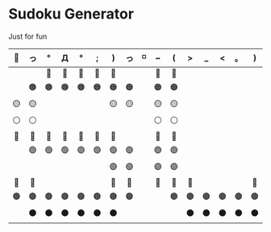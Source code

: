 # Sudoku Generator

Just for fun

|💢|っ|°|Д|°|;|)|っ|◽|~|(|>|_|<|。|)|＼|💦||
|:-:|:-:|:-:|:-:|:-:|:-:|:-:|:-:|:-:|:-:|:-:|:-:|:-:|:-:|:-:|:-:|:-:|:-:|:-:|
|  |  |🔴|🔴|🔴|🔴|🔴|  |  |🔴|🔴|  |  |  |  |  |🔴|🔴|  |
|  |🟠|🟠|🟠|🟠|🟠|🟠|🟠|  |🟠|🟠|  |  |  |  |  |🟠|🟠|  |
|🟡|🟡|  |  |  |  |🟡|🟡|  |🟡|🟡|  |  |  |  |  |🟡|🟡|  |
|⚪|⚪|  |  |  |  |  |  |  |⚪|⚪|  |  |  |  |  |⚪|⚪|  |
|🔘|🔘|🔘|🔘|🔘|🔘|🔘|  |  |🔘|🔘|  |  |  |  |  |🔘|🔘|  |
|  |🟢|🟢|🟢|🟢|🟢|🟢|🟢|  |🟢|🟢|  |  |  |  |  |🟢|🟢|  |
|  |  |  |  |  |  |🟣|🟣|  |🟣|🟣|  |  |  |  |  |🟣|🟣|  |
|🔵|🔵|  |  |  |  |🔵|🔵|  |🔵|🔵|🔵|  |  |  |🔵|🔵|🔵|  |
|🟤|🟤|🟤|🟤|🟤|🟤|🟤|🟤|  |  |🟤|🟤|🟤|🟤|🟤|🟤|🟤|  |  |
|  |⚫|⚫|⚫|⚫|⚫|⚫|  |  |  |  |⚫|⚫|⚫|⚫|⚫|  |  |  |
